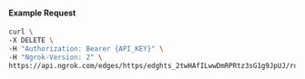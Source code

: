 <!-- Code generated for API Clients. DO NOT EDIT. -->

#### Example Request

```bash
curl \
-X DELETE \
-H "Authorization: Bearer {API_KEY}" \
-H "Ngrok-Version: 2" \
https://api.ngrok.com/edges/https/edghts_2twHAfILwwDmRPRtz3sG1g9JpUJ/routes/edghtsrt_2twHAcMBbr7lnZa2focojyIkUGH/webhook_verification
```
